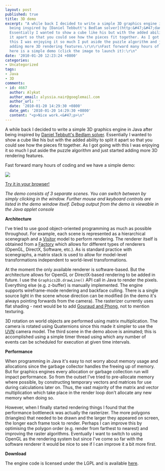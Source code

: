 ```yaml
---
layout: post
published: true
title: 3D demo
excerpt: "A while back I decided to write a simple 3D graphics engine in Java after
  being inspired by [Daniel Tebbutt's Bedlam solver](http:&#47;&#47;danieltebbutt.com&#47;bedlam.html).
  Essentially I wanted to show a cube like his but with the added ability to split
  it apart so that you could see how the pieces fit together. As I got going with
  this I was enjoying it so much I put aside the puzzle algorithm and just started
  adding more 3D rendering features.\r\n\r\nFast forward many hours of coding and
  here is a simple demo (click the image to launch it):\r\n"
date: '2010-01-20 12:23:24 +0800'
categories:
- Uncategorized
tags:
- Java
- 3D
comments:
- id: 4667
  author: Alykat
  author_email: alyssia.nair@googlemail.com
  author_url: ''
  date: '2010-01-20 14:29:30 +0800'
  date_gmt: '2010-01-20 14:29:30 +0800'
  content: "<p>Nice work.<&#47;p>\n"
---
```

A while back I decided to write a simple 3D graphics engine in Java after being inspired by [Daniel Tebbutt's Bedlam solver](http://danieltebbutt.com/bedlam.html). Essentially I wanted to show a cube like his but with the added ability to split it apart so that you could see how the pieces fit together. As I got going with this I was enjoying it so much I put aside the puzzle algorithm and just started adding more 3D rendering features.

Fast forward many hours of coding and we have a simple demo:

![](http://farm3.static.flickr.com/2770/4289736971_b0f35bc880.jpg)

[Try it in your browser!](/code/3d-graphics/)

*The demo consists of 3 separate scenes. You can switch between by simply clicking in the window. Further mouse and keyboard controls are listed in the demo window itself. Debug output from the demo is viewable in the Java applet console*

**Architecture**

I've tried to use good object-oriented programming as much as possible throughout. For example, each scene is represented as a hierarchical scenegraph and a [Visitor](http://en.wikipedia.org/wiki/Visitor_pattern) model to perform rendering. The renderer itself is obtained from a [Factory](http://en.wikipedia.org/wiki/Factory_pattern) which allows for different types of renderers (OpenGL, DirectX, Software, etc.). As is standard practice with scenegraphs, a matrix stack is used to allow for model-level transformations independent to world-level transformations.

At the moment the only available renderer is software-based. But the architecture allows for OpenGL or DirectX-based rendering to be added in future. I use the ``Graphics2D.drawLine()`` API call in Java to render the pixels. Everything else (e.g. z-buffer) is manually implemented. The engine supports wireframe-mode rendering and backface culling. There is a single source light in the scene whose direction can be modified (in the demo it's always pointing forwards from the camera). The rasterizer currently uses flat shading - next would be to add [Gouraud and Phong](http://en.wikipedia.org/wiki/Gouraud_shading), not to mention texturing.

3D rotation on world objects are performed using matrix multiplication. The camera is rotated using Quaternions since this made it simpler to use the [UVN](http://www.devmaster.net/articles/viewing-systems/) camera model. The third scene in the demo above is animated; this is accomplished using a simple timer thread using which any number of events can be scheduled for execution at given time intervals.

**Performance**

When programming in Java it's easy to not worry about memory usage and allocations since the garbage collector handles the freeing up of memory. But for graphics engines every allocation or garbage collection run will impact performance. So from the outset I've tried to pre-allocate memory where possible, by constructing temporary vectors and matrices for use during calculations later on. Thus, the vast majority of the matrix and vector multiplication which take place in the render loop don't allocate any new memory when doing so.

However, when I finally started rendering things I found that the performance bottleneck was actually the rasterizer. The more polygons (triangles) that needed to be drawn and the larger they appeared on screen, the longer each frame took to render. Perhaps I can improve this by optimising the polygon order (e.g. render from farthest to nearest) and improving the raster algorithms. Eventually I want to switch to using OpenGL as the rendering system but since I've come so far with the software renderer it would be nice to see if I can improve it a bit more first.

**Download**

The engine code is licensed under the LGPL and is available [here](/code/3d-graphics/).